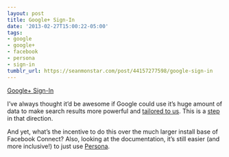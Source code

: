```yaml
---
layout: post
title: Google+ Sign-In
date: '2013-02-27T15:00:22-05:00'
tags:
- google
- google+
- facebook
- persona
- sign-in
tumblr_url: https://seanmonstar.com/post/44157277598/google-sign-in
---
```

[Google+ Sign-In](https://developers.google.com/+/)  

I’ve always thought it’d be awesome if Google could use it’s huge amount of data to make search results more powerful and [tailored to us](http://seanmonstar.com/blog/personalizing-search/). This is a [step](http://googleplusplatform.blogspot.com/2013/02/google-plus-sign-in.html) in that direction.

And yet, what’s the incentive to do this over the much larger install base of Facebook Connect? Also, looking at the documentation, it’s still easier (and more inclusive!) to just use [Persona](https://login.persona.org).


